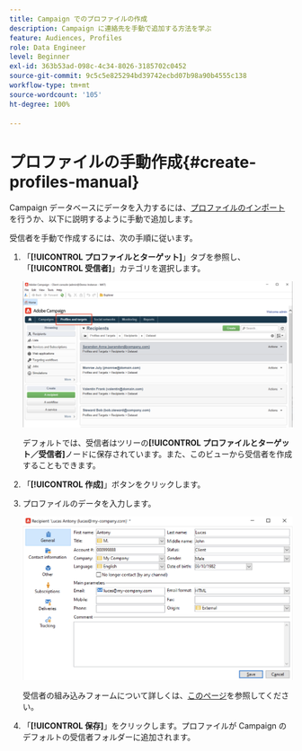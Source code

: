 ```yaml
---
title: Campaign でのプロファイルの作成
description: Campaign に連絡先を手動で追加する方法を学ぶ
feature: Audiences, Profiles
role: Data Engineer
level: Beginner
exl-id: 363b53ad-098c-4c34-8026-3185702c0452
source-git-commit: 9c5c5e825294bd39742ecbd07b98a90b4555c138
workflow-type: tm+mt
source-wordcount: '105'
ht-degree: 100%

---
```


# プロファイルの手動作成{#create-profiles-manual}

Campaign データベースにデータを入力するには、[プロファイルのインポート](import-profiles.md)を行うか、以下に説明するように手動で追加します。

受信者を手動で作成するには、次の手順に従います。

1. 「**[!UICONTROL プロファイルとターゲット]**」タブを参照し、「**[!UICONTROL 受信者]**」カテゴリを選択します。

   ![](assets/profiles-and-targets.png)

   デフォルトでは、受信者はツリーの&#x200B;**[!UICONTROL プロファイルとターゲット／受信者]**&#x200B;ノードに保存されています。また、このビューから受信者を作成することもできます。

1. 「**[!UICONTROL 作成]**」ボタンをクリックします。
1. プロファイルのデータを入力します。

   ![](assets/new-recipient.png)

   受信者の組み込みフォームについて詳しくは、[このページ](view-profiles.md#edit-a-profiles)を参照してください。

1. 「**[!UICONTROL 保存]**」をクリックします。プロファイルが Campaign のデフォルトの受信者フォルダーに追加されます。
